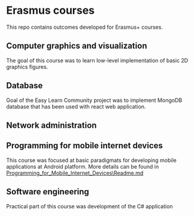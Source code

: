 # Erasmus courses
This repo contains outcomes developed for Erasmus+ courses.

## Computer graphics and visualization
The goal of this course was to learn low-level implementation of basic 2D graphics figures.

## Database
Goal of the Easy Learn Community project was to implement MongoDB database that has been used with react web application.

## Network administration

## Programming for mobile internet devices
This course was focused at basic paradigmats for developing mobile applications at Android platform. More details can be found in [Programming_for_Mobile_Internet_Devices\Readme.md](Programming_for_Mobile_Internet_Devices\Readme.md)

## Software engineering
Practical part of this course was development of the C# application
